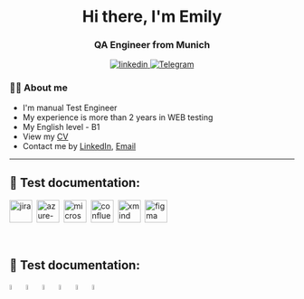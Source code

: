 <div id="header" align="center">
<h1>Hi there, I'm Emily</h1>
<h3>QA Engineer from Munich</h3>
</div>

[//]: # (![Header]&#40;https://github.com/Emily-code/Emily-code/blob/main/assets/heading-of-qa-automation-what-is-it-and-why-do-you-need-it.jpg&#41;)

<div id="socials" align="center">
<a href="https://www.linkedin.com/in/emily-askarova/">
    <img src="https://img.shields.io/badge/LinkedIn-blue?style=for-the-badge&logo=linkedin&logoColor=white" alt="linkedin"/>
</a>
<a href="https://t.me/AskEmy">
    <img src="https://img.shields.io/badge/Telegram-blue?style=for-the-badge&logo=Telegram&logoColor=white" alt="Telegram"/>
</a>
</div>


### :raising_hand_woman: About me
 

- I'm manual Test Engineer
- My experience is more than 2 years in WEB testing
- My English level - B1
- View my [CV]()
- Contact me by [LinkedIn](https://www.linkedin.com/in/emily-askarova/), [Email](mailto:emily.ravilevna@gmail.com)


---
## :page_with_curl: Test documentation:
<div>
    <img src="https://cdn.jsdelivr.net/gh/devicons/devicon/icons/jira/jira-original.svg" title="jira" alt="jira" width="40" height="40"/>&nbsp
    <img src="https://code.benco.io/icon-collection/other/devops-testplans.svg" title="azure-testplans" alt="azure-testplans" width="40" height="40"/>&nbsp
    <img src="https://cdn.jsdelivr.net/gh/devicons/devicon/icons/visualstudio/visualstudio-plain.svg" title="microsoft-test-manager" alt="microsoft-test-manager" width="40" height="40"/>&nbsp
    <img src="https://www.svgrepo.com/show/353597/confluence.svg" title="confluence" alt="confluence" width="40" height="40"/>&nbsp
    <img src="assets/xmind.png" title="xmind" alt="xmind" width="40" height="40"/>&nbsp
    <img src="https://cdn.jsdelivr.net/gh/devicons/devicon/icons/figma/figma-original.svg" title="figma" alt="figma" width="40" height="40"/>&nbsp
</div>

&#8287;&#8287;&#8287;&#8287;&#8287;
## :page_with_curl: Test documentation:
<p>
    <code><img width="5%" title="jira" src="https://cdn.jsdelivr.net/gh/devicons/devicon/icons/jira/jira-original.svg"></code>
    <code><img width="5%" title="jira" src="https://code.benco.io/icon-collection/other/devops-testplans.svg"></code>
    <code><img width="5%" title="jira" src="https://cdn.jsdelivr.net/gh/devicons/devicon/icons/visualstudio/visualstudio-plain.svg"></code>
    <code><img width="5%" title="jira" src="https://www.svgrepo.com/show/353597/confluence.svg"></code>
    <code><img width="5%" title="jira" src="assets/xmind.png"></code>
    <code><img width="5%" title="jira" src="https://cdn.jsdelivr.net/gh/devicons/devicon/icons/figma/figma-original.svg"></code>
</p>

